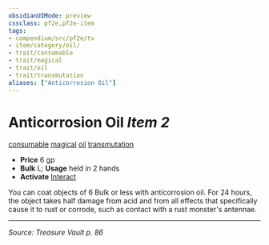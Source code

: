 ```yaml
---
obsidianUIMode: preview
cssclass: pf2e,pf2e-item
tags:
- compendium/src/pf2e/tv
- item/category/oil/
- trait/consumable
- trait/magical
- trait/oil
- trait/transmutation
aliases: ["Anticorrosion Oil"]
---
```

# Anticorrosion Oil *Item 2*  
[consumable](consumable.md "Consumable Item Trait")  [magical](magical.md "Magical Item Trait")  [oil](oil.md "Oil Item Trait")  [transmutation](transmutation.md "Transmutation School Trait")  

- **Price** 6 gp
- **Bulk** L; **Usage** held in 2 hands
- **Activate** [Interact](interact.md)

You can coat objects of 6 Bulk or less with anticorrosion oil. For 24 hours, the object takes half damage from acid and from all effects that specifically cause it to rust or corrode, such as contact with a rust monster's antennae.


---
*Source: Treasure Vault p. 86*